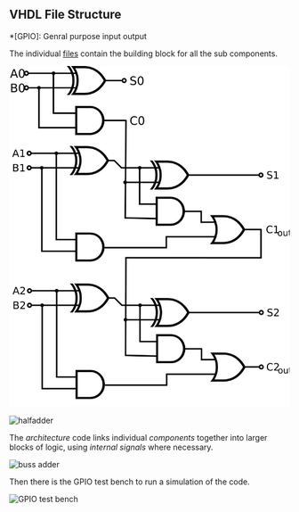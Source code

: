 ## VHDL File Structure

*[GPIO]: Genral purpose input output
  
The individual [files](https://github.com/djh1997/radar-work-experience/tree/main/fibb ) contain the building block for all the sub components.
  
![fulladder](logic/busadder.svg )
  
![halfadder](fibb/halfadder.vhdl)

The *architecture* code links individual *components* together into larger blocks of logic, using *internal signals* where necessary.

![buss adder](fibb/adderbus.vhdl)

Then there is the GPIO test bench to run a simulation of the code.

![GPIO test bench](fibb/gpiotest.vhdl)

